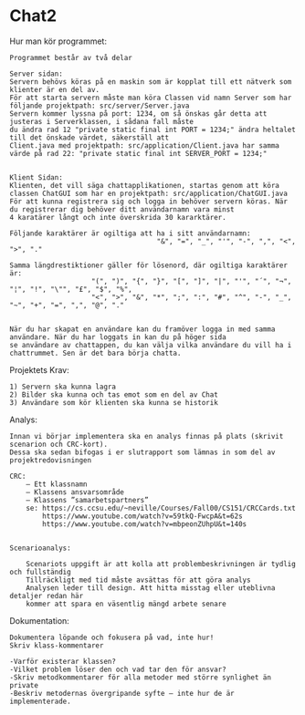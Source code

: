 # Chat2

Hur man kör programmet:
    
    Programmet består av två delar 
    
    Server sidan: 
    Servern behövs köras på en maskin som är kopplat till ett nätverk som klienter är en del av.
    För att starta servern måste man köra Classen vid namn Server som har följande projektpath: src/server/Server.java
    Servern kommer lyssna på port: 1234, om så önskas går detta att justeras i Serverklassen, i sådana fall måste
    du ändra rad 12 "private static final int PORT = 1234;" ändra heltalet till det önskade värdet, säkerställ att
    Client.java med projektpath: src/application/Client.java har samma värde på rad 22: "private static final int SERVER_PORT = 1234;"
    

    Klient Sidan:
    Klienten, det vill säga chattapplikationen, startas genom att köra classen ChatGUI som har en projektpath: src/application/ChatGUI.java
    För att kunna registrera sig och logga in behöver servern köras. När du registrerar dig behöver ditt användarnamn vara minst
    4 karatärer långt och inte överskrida 30 kararktärer. 

    Följande karaktärer är ogiltiga att ha i sitt användarnamn: 
                                        "&", "=", "_", "'", "-", ",", "<", ">", "."
    
    Samma längdrestiktioner gäller för lösenord, där ogiltiga karaktärer är:
                        "(", ")", "{", "}", "[", "]", "|", "'", "´", "¬", "¦", "!", "\"", "£", "$", "%",
                        "<", ">", "&", "*", ";", ":", "#", "^", "-", "_", "~", "+", "=", ",", "@", "."
    
    
    När du har skapat en användare kan du framöver logga in med samma användare. När du har loggats in kan du på höger sida
    se användare av chattappen, du kan välja vilka användare du vill ha i chattrummet. Sen är det bara börja chatta.




























Projektets Krav:

    1) Servern ska kunna lagra
    2) Bilder ska kunna och tas emot som en del av Chat
    3) Användare som kör klienten ska kunna se historik

Analys: 

    Innan vi börjar implementera ska en analys finnas på plats (skrivit scenarion och CRC-kort). 
    Dessa ska sedan bifogas i er slutrapport som lämnas in som del av projektredovisningen
        
    CRC: 
        – Ett klassnamn
        – Klassens ansvarsområde
        – Klassens ”samarbetspartners”
        se: https://cs.ccsu.edu/~neville/Courses/Fall00/CS151/CRCCards.txt
            https://www.youtube.com/watch?v=59tkQ-FwcpA&t=62s
            https://www.youtube.com/watch?v=mbpeonZUhpU&t=140s
   

    Scenarioanalys:

        Scenariots uppgift är att kolla att problembeskrivningen är tydlig och fullständig
        Tillräckligt med tid måste avsättas för att göra analys
        Analysen leder till design. Att hitta misstag eller uteblivna detaljer redan här
        kommer att spara en väsentlig mängd arbete senare
    
Dokumentation:
    
    Dokumentera löpande och fokusera på vad, inte hur! 
    Skriv klass-kommentarer
    
    -Varför existerar klassen?
    -Vilket problem löser den och vad tar den för ansvar?
    -Skriv metodkommentarer för alla metoder med större synlighet än private
    -Beskriv metodernas övergripande syfte – inte hur de är implementerade.
